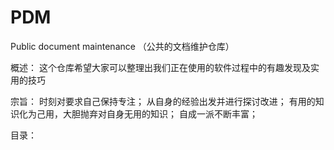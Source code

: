 # PDM
Public document maintenance （公共的文档维护仓库）

概述：
这个仓库希望大家可以整理出我们正在使用的软件过程中的有趣发现及实用的技巧

宗旨：
时刻对要求自己保持专注；
从自身的经验出发并进行探讨改进；
有用的知识化为己用，大胆抛弃对自身无用的知识；
自成一派不断丰富；

目录：




